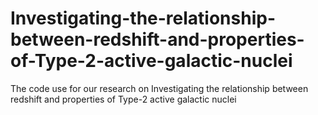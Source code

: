 # Investigating-the-relationship-between-redshift-and-properties-of-Type-2-active-galactic-nuclei
The code use for our research on Investigating the relationship between redshift and properties of Type-2 active galactic nuclei
